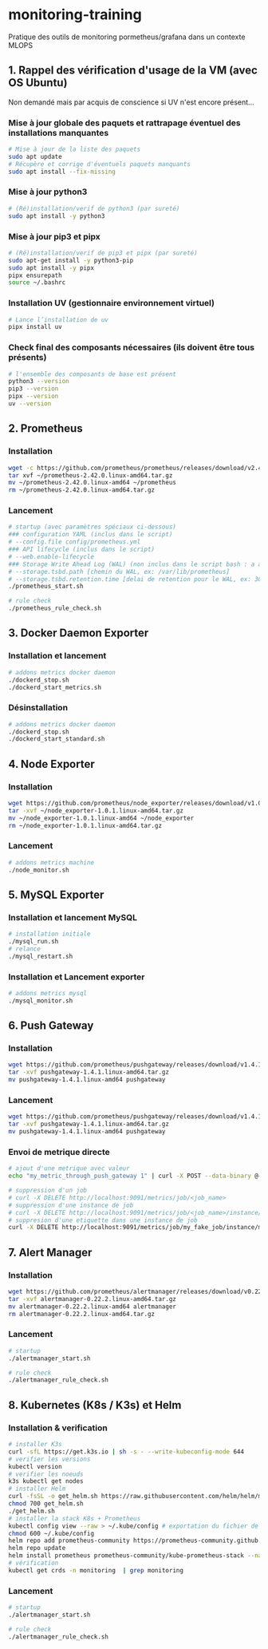 # monitoring-training
Pratique des outils de monitoring pormetheus/grafana dans un contexte MLOPS

## 1. Rappel des vérification d'usage de la VM (avec OS Ubuntu)

Non demandé mais par acquis de conscience si UV n'est encore présent...

### Mise à jour globale des paquets et rattrapage éventuel des installations manquantes

```bash
# Mise à jour de la liste des paquets
sudo apt update
# Récupère et corrige d'éventuels paquets manquants
sudo apt install --fix-missing
```

### Mise à jour python3

```bash
# (Ré)installation/verif de python3 (par sureté)
sudo apt install -y python3
```

### Mise à jour pip3 et pipx

```bash
# (Ré)installation/verif de pip3 et pipx (par sureté)
sudo apt-get install -y python3-pip
sudo apt install -y pipx
pipx ensurepath
source ~/.bashrc
```

### Installation UV (gestionnaire environnement virtuel)

```bash
# Lance l’installation de uv
pipx install uv
```

### Check final des composants nécessaires (ils doivent être tous présents)

```bash
# l'ensemble des composants de base est présent
python3 --version
pip3 --version
pipx --version
uv --version
```

## 2. Prometheus

### Installation

```bash
wget -c https://github.com/prometheus/prometheus/releases/download/v2.42.0/prometheus-2.42.0.linux-amd64.tar.gz
tar xvf ~/prometheus-2.42.0.linux-amd64.tar.gz
mv ~/prometheus-2.42.0.linux-amd64 ~/prometheus
rm ~/prometheus-2.42.0.linux-amd64.tar.gz
```

### Lancement

```bash
# startup (avec paramètres spéciaux ci-dessous)
### configuration YAML (inclus dans le script)
# --config.file config/prometheus.yml
### API lifecycle (inclus dans le script)
# --web.enable-lifecycle
### Storage Write Ahead Log (WAL) (non inclus dans le script bash : a ajouter si besoin)
# --storage.tsbd.path [chemin du WAL, ex: /var/lib/prometheus]
# --storage.tsbd.retention.time [delai de retention pour le WAL, ex: 30d]
./prometheus_start.sh

# rule check
./prometheus_rule_check.sh
```

## 3. Docker Daemon Exporter

### Installation et lancement

```bash
# addons metrics docker daemon
./dockerd_stop.sh
./dockerd_start_metrics.sh
```

### Désinstallation

```bash
# addons metrics docker daemon
./dockerd_stop.sh
./dockerd_start_standard.sh
```

## 4. Node Exporter

### Installation

```bash
wget https://github.com/prometheus/node_exporter/releases/download/v1.0.1/node_exporter-1.0.1.linux-amd64.tar.gz
tar -xvf ~/node_exporter-1.0.1.linux-amd64.tar.gz
mv ~/node_exporter-1.0.1.linux-amd64 ~/node_exporter
rm ~/node_exporter-1.0.1.linux-amd64.tar.gz
```

### Lancement

```bash
# addons metrics machine
./node_monitor.sh
```

## 5. MySQL Exporter

### Installation et lancement MySQL

```bash
# installation initiale
./mysql_run.sh
# relance
./mysql_restart.sh
```

### Installation et Lancement exporter

```bash
# addons metrics mysql
./mysql_monitor.sh
```

## 6. Push Gateway

### Installation

```bash
wget https://github.com/prometheus/pushgateway/releases/download/v1.4.1/pushgateway-1.4.1.linux-amd64.tar.gz
tar -xvf pushgateway-1.4.1.linux-amd64.tar.gz
mv pushgateway-1.4.1.linux-amd64 pushgateway
```

### Lancement

```bash
wget https://github.com/prometheus/pushgateway/releases/download/v1.4.1/pushgateway-1.4.1.linux-amd64.tar.gz
tar -xvf pushgateway-1.4.1.linux-amd64.tar.gz
mv pushgateway-1.4.1.linux-amd64 pushgateway
```

### Envoi de metrique directe

```bash
# ajout d'une metrique avec valeur
echo "my_metric_through_push_gateway 1" | curl -X POST --data-binary @- http://localhost:9091/metrics/job/my_fake_job/instance/my_fake_instance/my_other_label/its_value

# suppression d'un job
# curl -X DELETE http://localhost:9091/metrics/job/<job_name>
# suppression d'une instance de job
# curl -X DELETE http://localhost:9091/metrics/job/<job_name>/instance/<instance>
# suppresion d'une etiquette dans une instance de job
curl -X DELETE http://localhost:9091/metrics/job/my_fake_job/instance/my_fake_instance/my_other_label/its_value
```

## 7. Alert Manager

### Installation

```bash
wget https://github.com/prometheus/alertmanager/releases/download/v0.22.2/alertmanager-0.22.2.linux-amd64.tar.gz
tar -xvf alertmanager-0.22.2.linux-amd64.tar.gz
mv alertmanager-0.22.2.linux-amd64 alertmanager
rm alertmanager-0.22.2.linux-amd64.tar.gz
```

### Lancement

```bash
# startup
./alertmanager_start.sh

# rule check
./alertmanager_rule_check.sh
```

## 8. Kubernetes (K8s / K3s) et Helm

### Installation & verification

```bash
# installer K3s
curl -sfL https://get.k3s.io | sh -s - --write-kubeconfig-mode 644
# verifier les versions
kubectl version
# verifier les noeuds
k3s kubectl get nodes
# installer Helm
curl -fsSL -o get_helm.sh https://raw.githubusercontent.com/helm/helm/main/scripts/get-helm-3
chmod 700 get_helm.sh
./get_helm.sh
# installer la stack K8s + Prometheus
kubectl config view --raw > ~/.kube/config # exportation du fichier de configuration de Kubernetes afin que Helm puisse discuter avec l'API de Kubernetes
chmod 600 ~/.kube/config
helm repo add prometheus-community https://prometheus-community.github.io/helm-charts
helm repo update
helm install prometheus prometheus-community/kube-prometheus-stack --namespace monitoring  --create-namespace --set grafana.service.type=NodePort --set promotheus.service.type=NodePort
# vérification
kubectl get crds -n monitoring  | grep monitoring
```

### Lancement

```bash
# startup
./alertmanager_start.sh

# rule check
./alertmanager_rule_check.sh
```